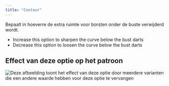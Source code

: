```yaml
---
title: "Contour"
---
```


Bepaalt in hoeverre de extra ruimte voor borsten onder de buste verwijderd wordt.

- Increase this option to sharpen the curve below the bust darts
- Decrease this option to loosen the curve below the bust darts

## Effect van deze optie op het patroon

![Deze afbeelding toont het effect van deze optie door meerdere varianten die een andere waarde hebben voor deze optie te vervangen](simone_contour_sample.svg "Effect van deze optie op het patroon")
